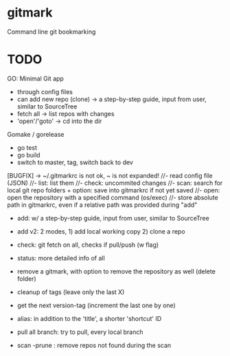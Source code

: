 gitmark
=======

Command line git bookmarking


# TODO

GO: Minimal Git app
- through config files
- can add new repo (clone) -> a step-by-step guide, input from user, similar to SourceTree
- fetch all -> list repos with changes
- 'open'/'goto' -> cd into the dir


Gomake / gorelease
- go test
- go build
- switch to master, tag, switch back to dev


[BUGFIX] -> ~/.gitmarkrc is not ok, ~ is not expanded!
//- read config file (JSON)
//- list: list them
//- check: uncommited changes
//- scan: search for local git repo folders + option: save into gitmarkrc if not yet saved
//- open: open the repository with a specified command (os/exec)
//- store absolute path in gitmarkrc, even if a relative path was provided during "add"
- add: w/ a step-by-step guide, input from user, similar to SourceTree
- add v2: 2 modes, 1) add local working copy 2) clone a repo
- check: git fetch on all, checks if pull/push (w flag)
- status: more detailed info of all
- remove a gitmark, with option to remove the repository as well (delete folder)

- cleanup of tags (leave only the last X)
- get the next version-tag (increment the last one by one)

- alias: in addition to the 'title', a shorter 'shortcut' ID
- pull all branch: try to pull, every local branch

- scan -prune : remove repos not found during the scan
